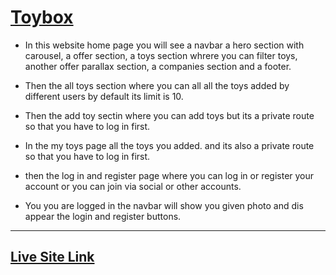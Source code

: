 # [Toybox](https://toybox-toy.netlify.app/)

-   In this website home page you will see a navbar a hero section with carousel, a offer section, a toys section whrere you can filter toys, another offer parallax section, a companies section and a footer.

-   Then the all toys section where you can all all the toys added by different users by default its limit is 10.

-   Then the add toy sectin where you can add toys but its a private route so that you have to log in first.

-   In the my toys page all the toys you added. and its also a private route so that you have to log in first.

-   then the log in and register page where you can log in or register your account or you can join via social or other accounts.

-   You you are logged in the navbar will show you given photo and dis appear the login and register buttons.

---

## [Live Site Link](https://toybox-toy.netlify.app/)
